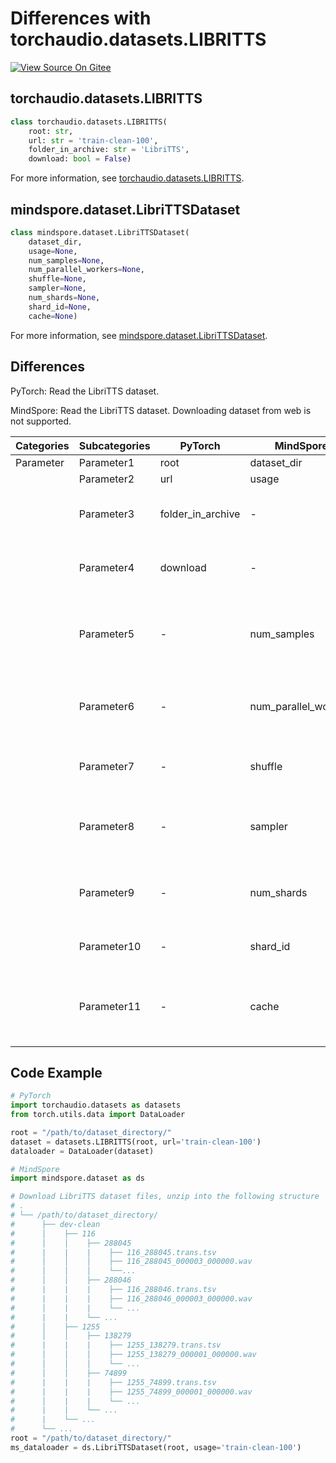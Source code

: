 # Differences with torchaudio.datasets.LIBRITTS

[![View Source On Gitee](https://mindspore-website.obs.cn-north-4.myhuaweicloud.com/website-images/r2.4.10/resource/_static/logo_source_en.svg)](https://gitee.com/mindspore/docs/blob/r2.4.10/docs/mindspore/source_en/note/api_mapping/pytorch_diff/LIBRITTS.md)

## torchaudio.datasets.LIBRITTS

```python
class torchaudio.datasets.LIBRITTS(
    root: str,
    url: str = 'train-clean-100',
    folder_in_archive: str = 'LibriTTS',
    download: bool = False)
```

For more information, see [torchaudio.datasets.LIBRITTS](https://pytorch.org/audio/0.8.0/datasets.html#libritts).

## mindspore.dataset.LibriTTSDataset

```python
class mindspore.dataset.LibriTTSDataset(
    dataset_dir,
    usage=None,
    num_samples=None,
    num_parallel_workers=None,
    shuffle=None,
    sampler=None,
    num_shards=None,
    shard_id=None,
    cache=None)
```

For more information, see [mindspore.dataset.LibriTTSDataset](https://mindspore.cn/docs/en/r2.4.10/api_python/dataset/mindspore.dataset.LibriTTSDataset.html#mindspore.dataset.LibriTTSDataset).

## Differences

PyTorch: Read the LibriTTS dataset.

MindSpore: Read the LibriTTS dataset. Downloading dataset from web is not supported.

| Categories | Subcategories |PyTorch | MindSpore | Difference |
| --- | ---   | ---   | ---        |---  |
|Parameter | Parameter1 | root    | dataset_dir    | - |
|     | Parameter2 | url      | usage    |- |
|     | Parameter3 | folder_in_archive      | -    |Not supported by MindSpore |
|     | Parameter4 | download    | -   | Not supported by MindSpore |
|     | Parameter5 | -    | num_samples |  The number of images to be included in the dataset |
|     | Parameter6 | -    | num_parallel_workers | Number of worker threads to read the data |
|     | Parameter7 | -    | shuffle  | Whether to perform shuffle on the dataset |
|     | Parameter8 | -    | sampler  | Object used to choose samples from the dataset |
|     | Parameter9 | -    | num_shards | Number of shards that the dataset will be divided into |
|     | Parameter10 | -    | shard_id | The shard ID within num_shards |
|     | Parameter11 | -    | cache | Use tensor caching service to speed up dataset processing |

## Code Example

```python
# PyTorch
import torchaudio.datasets as datasets
from torch.utils.data import DataLoader

root = "/path/to/dataset_directory/"
dataset = datasets.LIBRITTS(root, url='train-clean-100')
dataloader = DataLoader(dataset)

# MindSpore
import mindspore.dataset as ds

# Download LibriTTS dataset files, unzip into the following structure
# .
# └── /path/to/dataset_directory/
#      ├── dev-clean
#      │    ├── 116
#      │    │    ├── 288045
#      |    |    |    ├── 116_288045.trans.tsv
#      │    │    │    ├── 116_288045_000003_000000.wav
#      │    │    │    └──...
#      │    │    ├── 288046
#      |    |    |    ├── 116_288046.trans.tsv
#      |    |    |    ├── 116_288046_000003_000000.wav
#      │    |    |    └── ...
#      |    |    └── ...
#      │    ├── 1255
#      │    │    ├── 138279
#      |    |    |    ├── 1255_138279.trans.tsv
#      │    │    │    ├── 1255_138279_000001_000000.wav
#      │    │    │    └── ...
#      │    │    ├── 74899
#      |    |    |    ├── 1255_74899.trans.tsv
#      |    |    |    ├── 1255_74899_000001_000000.wav
#      │    |    |    └── ...
#      |    |    └── ...
#      |    └── ...
#      └── ...
root = "/path/to/dataset_directory/"
ms_dataloader = ds.LibriTTSDataset(root, usage='train-clean-100')
```
